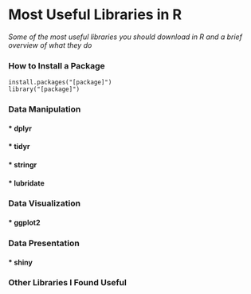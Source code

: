 # Most Useful Libraries in R

_Some of the most useful libraries you should download in R and a brief overview of what they do_

### How to Install a Package

```
install.packages("[package]")  
library("[package]")
```

### Data Manipulation 

#### * dplyr 

#### * tidyr 

#### * stringr 

#### * lubridate 

### Data Visualization 

#### * ggplot2 

### Data Presentation 

#### * shiny 

### Other Libraries I Found Useful 